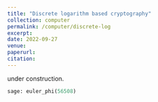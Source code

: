 ```yaml
---
title: "Discrete logarithm based cryptography"
collection: computer
permalink: /computer/discrete-log
excerpt:
date: 2022-09-27
venue: 
paperurl: 
citation: 
---
```

 
 under construction.
 
 `````python
 sage: euler_phi(56508)
 `````
